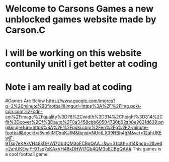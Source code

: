 # Welcome to Carsons Games a new unblocked games website made by Carson.C
# I will be working on this website contunily unitl i get better at coding
# Note i am really bad at coding 
#Games Are Below
https://www.google.com/imgres?q=2%20minute%20football&imgurl=https%3A%2F%2Fimg.poki-cdn.com%2Fcdn-cgi%2Fimage%2Fquality%3D78%2Cwidth%3D314%2Cheight%3D314%2Cfit%3Dcover%2Cf%3Dauto%2F0a3458cbb60504730b62ab0e2831d639.png&imgrefurl=https%3A%2F%2Fpoki.com%2Fen%2Fg%2F2-minute-football&docid=i3vmkiMGxpKJfM&tbnid=NUotLX39HBh4gM&vet=12ahUKEwjF-9Tsq7eKAxVH48kDHWI7Gb4QM3oECBgQAA..i&w=314&h=314&hcb=2&ved=2ahUKEwjF-9Tsq7eKAxVH48kDHWI7Gb4QM3oECBgQAA# This games is a cool football game.
